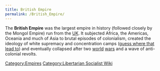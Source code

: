 ```yaml
---
title: British Empire
permalink: /British_Empire/
---
```


The **British Empire** was the largest empire in history (followed
closely by the Mongol Empire) run from the
[UK](United_Kingdom.md "wikilink"). It subjected Africa, the Americas,
Oceania and much of Asia to brutal episodes of colonialism, created the
ideology of white supremacy and concentration camps ([guess where that
lead to](Nazism.md "wikilink")) and eventually collapsed after two
[world](World_War_I.md "wikilink") [wars](World_War_II.md "wikilink") and a
wave of anti-colonial revolts.

[Category:Empires](Category:Empires.md "wikilink") [Category:Libertarian
Socialist Wiki](Category:Libertarian_Socialist_Wiki.md "wikilink")